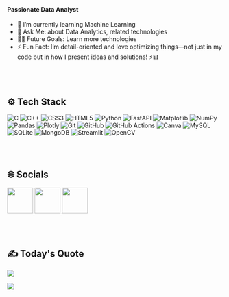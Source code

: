 <!-- <img src = "https://github.com/harshitpathak18/harshitpathak18/blob/main/Images/gif1.gif"> -->

<!-- <img src="https://www.animatedimages.org/data/media/562/animated-line-image-0184.gif" width="1920"> -->

<!-- <img align="right" alt="GIF" height="250px" src="https://camo.githubusercontent.com/a2eccbee43e0a4ad62babc1d19786e81ba8e871a81dab4ee17f31336dcf6272c/68747470733a2f2f692e70696e696d672e636f6d2f6f726967696e616c732f61352f33352f36302f61353335363063383038383930306532363638383066373739646163636564372e676966" /> -->

<br>

#### Passionate Data Analyst

- 🌱 I’m currently learning Machine Learning
- 💬 Ask Me: about Data Analytics, related technologies
- 💪🏼 Future Goals: Learn more technologies
- ⚡ Fun Fact: I’m detail-oriented and love optimizing things—not just in my code but in how I present ideas and solutions! ⚡📊



<br><br>
<h2>⚙️ Tech Stack</h2>

![C](https://img.shields.io/badge/c-%2300599C.svg?style=for-the-badge&logo=c&logoColor=white) ![C++](https://img.shields.io/badge/c++-%2300599C.svg?style=for-the-badge&logo=c%2B%2B&logoColor=white) ![CSS3](https://img.shields.io/badge/css3-%231572B6.svg?style=for-the-badge&logo=css3&logoColor=white) ![HTML5](https://img.shields.io/badge/html5-%23E34F26.svg?style=for-the-badge&logo=html5&logoColor=white) ![Python](https://img.shields.io/badge/python-3670A0?style=for-the-badge&logo=python&logoColor=ffdd54) ![FastAPI](https://img.shields.io/badge/FastAPI-005571?style=for-the-badge&logo=fastapi) ![Matplotlib](https://img.shields.io/badge/Matplotlib-%23ffffff.svg?style=for-the-badge&logo=Matplotlib&logoColor=black) ![NumPy](https://img.shields.io/badge/numpy-%23013243.svg?style=for-the-badge&logo=numpy&logoColor=white) ![Pandas](https://img.shields.io/badge/pandas-%23150458.svg?style=for-the-badge&logo=pandas&logoColor=white) ![Plotly](https://img.shields.io/badge/Plotly-%233F4F75.svg?style=for-the-badge&logo=plotly&logoColor=white) ![Git](https://img.shields.io/badge/git-%23F05033.svg?style=for-the-badge&logo=git&logoColor=white) ![GitHub](https://img.shields.io/badge/github-%23121011.svg?style=for-the-badge&logo=github&logoColor=white) ![GitHub Actions](https://img.shields.io/badge/github%20actions-%232671E5.svg?style=for-the-badge&logo=githubactions&logoColor=white) ![Canva](https://img.shields.io/badge/Canva-%2300C4CC.svg?style=for-the-badge&logo=Canva&logoColor=white) ![MySQL](https://img.shields.io/badge/mysql-4479A1.svg?style=for-the-badge&logo=mysql&logoColor=white) ![SQLite](https://img.shields.io/badge/sqlite-%2307405e.svg?style=for-the-badge&logo=sqlite&logoColor=white) ![MongoDB](https://img.shields.io/badge/MongoDB-%234ea94b.svg?style=for-the-badge&logo=mongodb&logoColor=white) ![Streamlit](https://img.shields.io/badge/Streamlit-%23FE4B4B.svg?style=for-the-badge&logo=streamlit&logoColor=white) ![OpenCV](https://img.shields.io/badge/opencv-%23white.svg?style=for-the-badge&logo=opencv&logoColor=white)


<br><br>
<h2>🌐 Socials</h2>

<a href="https://linkedin.com/in/ayushpathania1">
  <img src="https://cdn-icons-png.flaticon.com/128/4494/4494497.png" width="60" height="60" />
</a>
<a href="https://github.com/AyushhPathania">
  <img src="https://cdn-icons-png.flaticon.com/128/270/270798.png" width="60" height="60" />
</a>
<a href="https://instagram.com/ayushpathania_">
  <img src="https://cdn-icons-png.flaticon.com/128/3955/3955024.png" width="60" height="60" />
</a>


<br><br>
<h2>✍️ Today's Quote </h2>

![](https://quotes-github-readme.vercel.app/api?type=horizontal&theme=radical)

<img src="https://user-images.githubusercontent.com/74038190/212284100-561aa473-3905-4a80-b561-0d28506553ee.gif" > 

